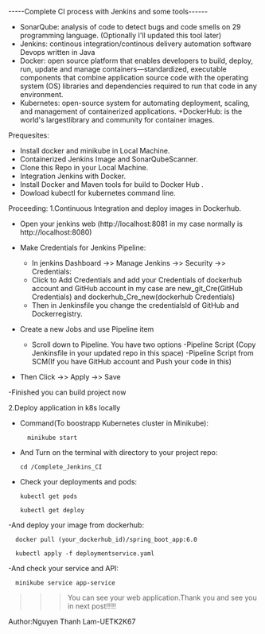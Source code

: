 

-----Complete CI process with Jenkins and some tools------

+ SonarQube: analysis of code to detect bugs and code smells on 29 programming language. (Optionally I'll updated this tool later)
+ Jenkins: continous integration/continous delivery automation software Devops written in Java
+ Docker: open source platform that enables developers to build, deploy, run, update and manage containers—standardized, executable components that combine application source code with the operating system (OS) libraries and dependencies required to run that code in any environment.
+ Kubernetes: open-source system for automating deployment, scaling, and management of containerized applications.
+DockerHub: is the world's largestlibrary and community for container images.

Prequesites:
+ Install docker and minikube in Local Machine.
+ Containerized Jenkins Image and SonarQubeScanner.
+ Clone this Repo in your Local Machine.
+ Integration Jenkins with Docker.
+ Install Docker and Maven tools for build to Docker Hub .
+ Dowload kubectl for kubernetes command line.

Proceeding:
1.Continuous Integration and deploy images in Dockerhub.
- Open your jenkins web (http://localhost:8081 in my case normally is http://localhost:8080)
  
- Make Credentials for Jenkins Pipeline:
  +  In jenkins Dashboard ->> Manage Jenkins ->> Security ->> Credentials:
  +  Click to Add Credentials and add your Credentials of dockerhub account and GitHub account
     in my case are new_git_Cre(GitHub Credentials) and dockerhub_Cre_new(dockerhub Credentials)   
  +  Then in Jenkinsfile you change the credentialsId of GitHub and Dockerregistry.
    
- Create a new Jobs and use Pipeline item
  + Scroll down to Pipeline. You have two options
                              -Pipeline Script (Copy Jenkinsfile in your updated repo in this space)
                              -Pipeline Script from SCM(If you have GitHub account and Push your code in this)
    
- Then Click ->> Apply ->> Save

-Finished you can build project now

2.Deploy application in k8s locally

- Command(To boostrapp Kubernetes cluster in Minikube):
  
        minikube start

- And Turn on the terminal with directory to your project repo:

      cd /Complete_Jenkins_CI

- Check your deployments and pods: 

      kubectl get pods

      kubectl get deploy
  
-And deploy your image from dockerhub:

      docker pull (your_dockerhub_id)/spring_boot_app:6.0

      kubectl apply -f deploymentservice.yaml

-And check your service and API:

      minikube service app-service

      

>>>You can see your web application.Thank you and see you in next post!!!!!

Author:Nguyen Thanh Lam-UETK2K67


